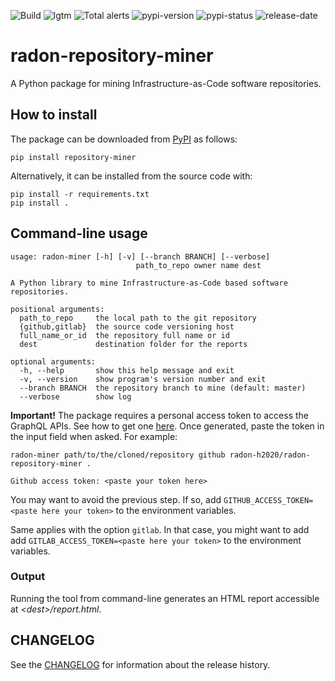 ![Build](https://github.com/radon-h2020/radon-repository-miner/workflows/Build/badge.svg)
![lgtm](https://img.shields.io/lgtm/grade/python/github/radon-h2020/radon-repository-miner)
![Total alerts](https://img.shields.io/lgtm/alerts/github/radon-h2020/radon-repository-miner)
![pypi-version](https://img.shields.io/pypi/v/repository-miner)
![pypi-status](https://img.shields.io/pypi/status/repository-miner)
![release-date](https://img.shields.io/github/release-date/radon-h2020/radon-repository-miner)


# radon-repository-miner
A Python package for mining Infrastructure-as-Code software repositories.

## How to install

The package can be downloaded from [PyPI](https://pypi.org/project/repository-miner/) as follows:

```pip install repository-miner```

Alternatively, it can be installed from the source code with:

```
pip install -r requirements.txt
pip install .
```

## Command-line usage

```
usage: radon-miner [-h] [-v] [--branch BRANCH] [--verbose]
                            path_to_repo owner name dest

A Python library to mine Infrastructure-as-Code based software repositories.

positional arguments:
  path_to_repo     the local path to the git repository
  {github,gitlab}  the source code versioning host
  full_name_or_id  the repository full name or id
  dest             destination folder for the reports

optional arguments:
  -h, --help       show this help message and exit
  -v, --version    show program's version number and exit
  --branch BRANCH  the repository branch to mine (default: master)
  --verbose        show log
```

**Important!** The package requires a personal access token to access the GraphQL APIs. See how to get one [here](https://github.com/settings/tokens).
Once generated, paste the token in the input field when asked. For example:

```
radon-miner path/to/the/cloned/repository github radon-h2020/radon-repository-miner .

Github access token: <paste your token here>
```  

You may want to avoid the previous step. If so, add ```GITHUB_ACCESS_TOKEN=<paste here your token>``` to the environment variables.

Same applies with the option `gitlab`. In that case, you might want to add  add ```GITLAB_ACCESS_TOKEN=<paste here your token>``` to the environment variables.

### Output
Running the tool from command-line generates an HTML report accessible at *\<dest\>/report.html*.


## CHANGELOG
See the [CHANGELOG](CHANGELOG.md) for information about the release history.
